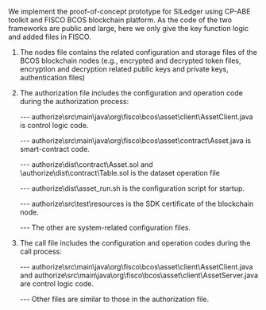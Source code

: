 We implement the proof-of-concept prototype for SILedger using CP-ABE toolkit and FISCO BCOS blockchain platform. As the code of the two frameworks are public and large, here we only give the key function logic and added files in FISCO. 

1. The nodes file contains the related configuration and storage files of the BCOS blockchain nodes (e.g., encrypted and decrypted token files, encryption and decryption related public keys and private keys, authentication files)

2. The authorization file includes the configuration and operation code during the authorization process:

   --- authorize\src\main\java\org\fisco\bcos\asset\client\AssetClient.java is control logic code.

   --- authorize\src\main\java\org\fisco\bcos\asset\contract\Asset.java is smart-contract code.

   --- authorize\dist\contract\Asset.sol and \authorize\dist\contract\Table.sol is the dataset operation file

   --- authorize\dist\asset_run.sh is the configuration script for startup.

   --- authorize\src\test\resources is the SDK certificate of the blockchain node.

   --- The other are system-related configuration files.

3. The call file includes the configuration and operation codes during the call process:

   --- authorize\src\main\java\org\fisco\bcos\asset\client\AssetClient.java and authorize\src\main\java\org\fisco\bcos\asset\client\AssetServer.java are control logic code.

   --- Other files are similar to those in the authorization file.

